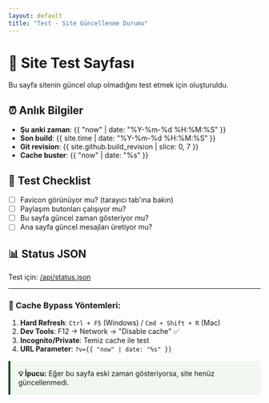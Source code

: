 ```yaml
---
layout: default
title: "Test - Site Güncellenme Durumu"
---
```


# 🔧 Site Test Sayfası

Bu sayfa sitenin güncel olup olmadığını test etmek için oluşturuldu.

## ⏰ Anlık Bilgiler
- **Şu anki zaman**: {{ "now" | date: "%Y-%m-%d %H:%M:%S" }}
- **Son build**: {{ site.time | date: "%Y-%m-%d %H:%M:%S" }}
- **Git revision**: {{ site.github.build_revision | slice: 0, 7 }}
- **Cache buster**: {{ "now" | date: "%s" }}

## 🎯 Test Checklist
- [ ] Favicon görünüyor mu? (tarayıcı tab'ına bakın)
- [ ] Paylaşım butonları çalışıyor mu?
- [ ] Bu sayfa güncel zaman gösteriyor mu?
- [ ] Ana sayfa güncel mesajları üretiyor mu?

## 📊 Status JSON
Test için: [/api/status.json](/api/status.json)

---

### 🔄 Cache Bypass Yöntemleri:
1. **Hard Refresh**: `Ctrl + F5` (Windows) / `Cmd + Shift + R` (Mac)
2. **Dev Tools**: F12 → Network → "Disable cache" ✅
3. **Incognito/Private**: Temiz cache ile test
4. **URL Parameter**: `?v={{ "now" | date: "%s" }}`

<div style="background: #f0f8f0; padding: 1rem; border-left: 4px solid #1a472a; margin: 1rem 0;">
<strong>💡 İpucu:</strong> Eğer bu sayfa eski zaman gösteriyorsa, site henüz güncellenmedi.
</div>

<script>
// Otomatik yenileme (her 30 saniyede bir)
setTimeout(() => {
  console.log('🔄 Sayfa otomatik yenileniyor...');
  location.reload();
}, 30000);

// Test fonksiyonları
function testPaylasimSistemi() {
  if (typeof paylasimSistemi !== 'undefined') {
    console.log('✅ Paylaşım sistemi yüklü');
    return true;
  } else {
    console.log('❌ Paylaşım sistemi yüklü değil');
    return false;
  }
}

function testFavicon() {
  const favicon = document.querySelector('link[rel="icon"]');
  if (favicon) {
    console.log('✅ Favicon bulundu:', favicon.href);
    return true;
  } else {
    console.log('❌ Favicon bulunamadı');
    return false;
  }
}

// Sayfa yüklendiğinde testleri çalıştır
document.addEventListener('DOMContentLoaded', function() {
  console.log('🧪 Site testleri çalışıyor...');
  console.log('Paylaşım sistemi:', testPaylasimSistemi() ? '✅' : '❌');
  console.log('Favicon:', testFavicon() ? '✅' : '❌');
  console.log('Sayfa yüklenme zamanı:', new Date().toLocaleString());
});
</script>
